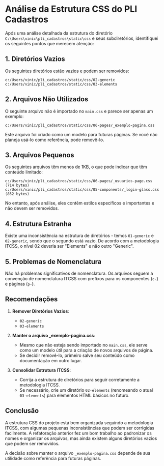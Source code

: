 # Análise da Estrutura CSS do PLI Cadastros

Após uma análise detalhada da estrutura do diretório `C:\Users\vinic\pli_cadastros\static\css` e seus subdiretórios, identifiquei os seguintes pontos que merecem atenção:

## 1. Diretórios Vazios

Os seguintes diretórios estão vazios e podem ser removidos:

```
c:/Users/vinic/pli_cadastros/static/css/02-generic
c:/Users/vinic/pli_cadastros/static/css/03-elements
```

## 2. Arquivos Não Utilizados

O seguinte arquivo não é importado no `main.css` e parece ser apenas um exemplo:

```
c:/Users/vinic/pli_cadastros/static/css/06-pages/_exemplo-pagina.css
```

Este arquivo foi criado como um modelo para futuras páginas. Se você não planeja usá-lo como referência, pode removê-lo.

## 3. Arquivos Pequenos

Os seguintes arquivos têm menos de 1KB, o que pode indicar que têm conteúdo limitado:

```
c:/Users/vinic/pli_cadastros/static/css/06-pages/_usuarios-page.css (714 bytes)
c:/Users/vinic/pli_cadastros/static/css/05-components/_login-glass.css (852 bytes)
```

No entanto, após análise, eles contêm estilos específicos e importantes e não devem ser removidos.

## 4. Estrutura Estranha

Existe uma inconsistência na estrutura de diretórios - temos `01-generic` e `02-generic`, sendo que o segundo está vazio. De acordo com a metodologia ITCSS, o nível 02 deveria ser "Elements" e não outro "Generic".

## 5. Problemas de Nomenclatura

Não há problemas significativos de nomenclatura. Os arquivos seguem a convenção de nomenclatura ITCSS com prefixos para os componentes (`c-`) e páginas (`p-`).

## Recomendações

1. **Remover Diretórios Vazios**:
   - `02-generic`
   - `03-elements`

2. **Manter o arquivo \_exemplo-pagina.css**:
   - Mesmo que não esteja sendo importado no `main.css`, ele serve como um modelo útil para a criação de novos arquivos de página.
   - Se decidir removê-lo, primeiro salve seu conteúdo como documentação em outro lugar.

3. **Consolidar Estrutura ITCSS**:
   - Corrija a estrutura de diretórios para seguir corretamente a metodologia ITCSS.
   - Se necessário, crie um diretório `02-elements` (renomeando o atual `03-elements`) para elementos HTML básicos no futuro.

## Conclusão

A estrutura CSS do projeto está bem organizada seguindo a metodologia ITCSS, com algumas pequenas inconsistências que podem ser corrigidas facilmente. A refatoração anterior fez um bom trabalho ao padronizar os nomes e organizar os arquivos, mas ainda existem alguns diretórios vazios que podem ser removidos.

A decisão sobre manter o arquivo `_exemplo-pagina.css` depende de sua utilidade como referência para futuras páginas.
